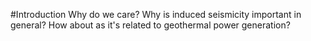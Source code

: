 #Introduction
Why do we care? Why is induced seismicity important in general? How about as it's related to geothermal power generation?